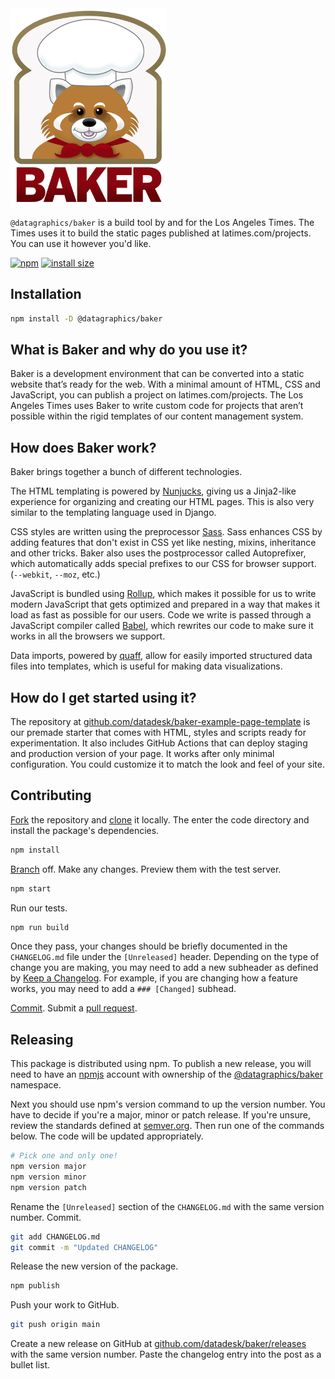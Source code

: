<img src="./.github/baker.jpg" alt="Baker" width=250>

`@datagraphics/baker` is a build tool by and for the Los Angeles Times. The Times uses it to build the static pages published at latimes.com/projects. You can use it however you'd like.

[![npm](https://badgen.net/npm/v/@datagraphics/baker)](https://www.npmjs.org/package/@datagraphics/baker) [![install size](https://badgen.net/packagephobia/install/@datagraphics/baker)](https://packagephobia.now.sh/result?p=@datagraphics/baker)

## Installation

```sh
npm install -D @datagraphics/baker
```

## What is Baker and why do you use it?

Baker is a development environment that can be converted into a static website that’s ready for the web. With a minimal amount of HTML, CSS and JavaScript, you can publish a project on latimes.com/projects. The Los Angeles Times uses Baker to write custom code for projects that aren’t possible within the rigid templates of our content management system.

## How does Baker work?

Baker brings together a bunch of different technologies.

The HTML templating is powered by [Nunjucks](https://mozilla.github.io/nunjucks/), giving us a Jinja2-like experience for organizing and creating our HTML pages. This is also very similar to the templating language used in Django.

CSS styles are written using the preprocessor [Sass](https://sass-lang.com/). Sass enhances CSS by adding features that don't exist in CSS yet like nesting, mixins, inheritance and other tricks. Baker also uses the postprocessor called Autoprefixer, which automatically adds special prefixes to our CSS for browser support. (`--webkit`, `--moz`, etc.) 

JavaScript is bundled using [Rollup](https://www.rollupjs.org/guide/en/), which makes it possible for us to write modern JavaScript that gets optimized and prepared in a way that makes it load as fast as possible for our users. Code we write is passed through a JavaScript compiler called [Babel](https://babeljs.io/), which rewrites our code to make sure it works in all the browsers we support.

Data imports, powered by [quaff](https://www.npmjs.com/package/quaff), allow for easily imported structured data files into templates, which is useful for making data visualizations.

## How do I get started using it?

The repository at [github.com/datadesk/baker-example-page-template](https://github.com/datadesk/baker-example-page-template) is our premade starter that comes with HTML, styles and scripts ready for experimentation. It also includes GitHub Actions that can deploy staging and production version of your page. It works after only minimal configuration. You could customize it to match the look and feel of your site.

## Contributing

[Fork](https://docs.github.com/en/get-started/quickstart/fork-a-repo) the repository and [clone](https://docs.github.com/en/repositories/creating-and-managing-repositories/cloning-a-repository) it locally. The enter the code directory and install the package's dependencies.

```sh
npm install
```

[Branch](https://git-scm.com/book/en/v2/Git-Branching-Basic-Branching-and-Merging) off. Make any changes. Preview them with the test server.

```sh
npm start
```

Run our tests.

```sh
npm run build
```

Once they pass, your changes should be briefly documented in the `CHANGELOG.md` file under the `[Unreleased]` header. Depending on the type of change you are making, you may need to add a new subheader as defined by [Keep a Changelog](https://keepachangelog.com/en/1.0.0/). For example, if you are changing how a feature works, you may need to add a `### [Changed]` subhead.

[Commit](https://git-scm.com/docs/git-commit). Submit a [pull request](https://docs.github.com/en/github/collaborating-with-pull-requests/proposing-changes-to-your-work-with-pull-requests/creating-a-pull-request).

## Releasing

This package is distributed using npm. To publish a new release, you will need to have an [npmjs](https://www.npmjs.com/) account with ownership of the [@datagraphics/baker](https://www.npmjs.com/package/@datagraphics/baker) namespace.

Next you should use npm's version command to up the version number. You have to decide if you're a major, minor or patch release. If you're unsure, review the standards defined at [semver.org](https://semver.org/). Then run one of the commands below. The code will be updated appropriately.

```sh
# Pick one and only one!
npm version major
npm version minor
npm version patch
```

Rename the `[Unreleased]` section of the `CHANGELOG.md` with the same version number. Commit.

```sh
git add CHANGELOG.md
git commit -m "Updated CHANGELOG"
```

Release the new version of the package.

```sh
npm publish
```

Push your work to GitHub.

```sh
git push origin main
```

Create a new release on GitHub at [github.com/datadesk/baker/releases](https://github.com/datadesk/baker/releases) with the same version number. Paste the changelog entry into the post as a bullet list.
